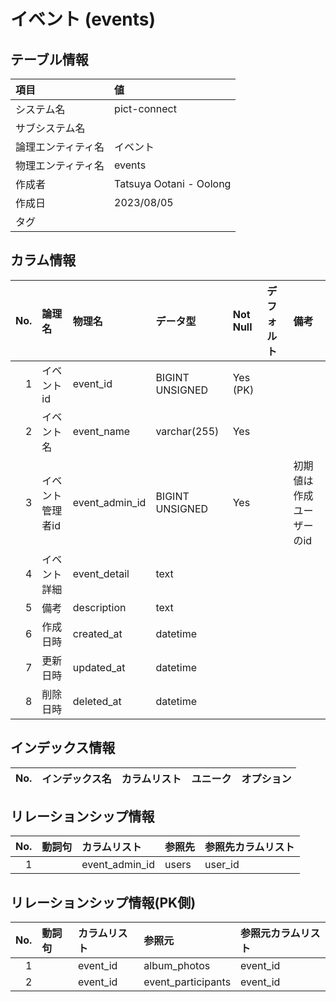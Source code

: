 # イベント (events)

## テーブル情報

| 項目                           | 値                                                                                                   |
|:-------------------------------|:-----------------------------------------------------------------------------------------------------|
| システム名                     | pict-connect                                                                                         |
| サブシステム名                 |                                                                                                      |
| 論理エンティティ名             | イベント                                                                                             |
| 物理エンティティ名             | events                                                                                               |
| 作成者                         | Tatsuya Ootani - Oolong                                                                              |
| 作成日                         | 2023/08/05                                                                                           |
| タグ                           |                                                                                                      |



## カラム情報

| No. | 論理名                         | 物理名                         | データ型                       | Not Null | デフォルト           | 備考                           |
|----:|:-------------------------------|:-------------------------------|:-------------------------------|:---------|:---------------------|:-------------------------------|
|   1 | イベントid                     | event_id                       | BIGINT UNSIGNED                | Yes (PK) |                      |                                |
|   2 | イベント名                     | event_name                     | varchar(255)                   | Yes      |                      |                                |
|   3 | イベント管理者id               | event_admin_id                 | BIGINT UNSIGNED                | Yes      |                      | 初期値は作成ユーザーのid       |
|   4 | イベント詳細                   | event_detail                   | text                           |          |                      |                                |
|   5 | 備考                           | description                    | text                           |          |                      |                                |
|   6 | 作成日時                       | created_at                     | datetime                       |          |                      |                                |
|   7 | 更新日時                       | updated_at                     | datetime                       |          |                      |                                |
|   8 | 削除日時                       | deleted_at                     | datetime                       |          |                      |                                |



## インデックス情報

| No. | インデックス名                 | カラムリスト                             | ユニーク   | オプション                     | 
|----:|:-------------------------------|:-----------------------------------------|:-----------|:-------------------------------|



## リレーションシップ情報

| No. | 動詞句                         | カラムリスト                             | 参照先                         | 参照先カラムリスト                       |
|----:|:-------------------------------|:-----------------------------------------|:-------------------------------|:-----------------------------------------|
|   1 |                                | event_admin_id                           | users                          | user_id                                  |



## リレーションシップ情報(PK側)

| No. | 動詞句                         | カラムリスト                             | 参照元                         | 参照元カラムリスト                       |
|----:|:-------------------------------|:-----------------------------------------|:-------------------------------|:-----------------------------------------|
|   1 |                                | event_id                                 | album_photos                   | event_id                                 |
|   2 |                                | event_id                                 | event_participants             | event_id                                 |



